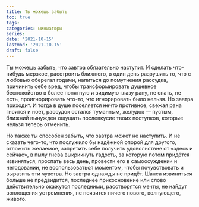 ```yaml
---
title: Ты можешь забыть
toc: true
tags:
categories: миниатюры
series:
date: '2021-10-15'
lastmod: '2021-10-15'
draft: false
---
```


<!--more-->

Ты можешь забыть, что завтра обязательно наступит. И сделать что-нибудь мерзкое, расстроить ближнего, в один день разрушить то, что с любовью оберегал годами, напиться до помутнения рассудка, причинить себе вред, чтобы трансформировать душевное беспокойство в более понятную и видимую глазу рану, не спать, не есть, проигнорировать что-то, что игнорировать было нельзя. Но завтра приходит. И тогда в душе поселяется нечто противное, свежая рана гноится и ноет, рассудок остался туманным, желудок — пустым, ближний вынужден ощущать послевкусие твоих поступков, которые нельзя теперь отменить.

Но также ты способен забыть, что завтра может не наступить. И не сказать чего-то, что послужило бы надёжной опорой для другого, отложить желаемое, запретить себе получить удовольствие от «здесь и сейчас», в пылу гнева выкрикнуть гадость, за которую потом придётся извиняться, проспать весь день, провести его в самоосуждении и негодовании, не воспользоваться моментом, чтобы почувствовать и выразить эти чувства. Но завтра однажды не придёт. Шанса извиниться больше не предвидится, последнее прикосновение или слово действительно окажутся последними, расстворятся мечты, не найдут воплощения устремления, не появится ничего нового, волнующего, живого.
